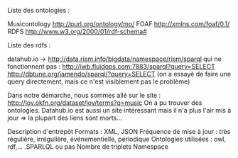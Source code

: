 Liste des ontologies :

Musicontology http://purl.org/ontology/mo/
FOAF    http://xmlns.com/foaf/0.1/
RDFS    http://www.w3.org/2000/01/rdf-schema#

Liste des rdfs :

datahub.io ->
http://data.rism.info/bigdata/namespace/rism/sparql
qui ne fonctionnent pas :
http://iwb.fluidops.com:7883/sparql?query=SELECT
http://dbtune.org/jamendo/sparql/?query=SELECT
(on a essayé de faire une query directement, mais ce n'est visiblement pas le problème)

Dans notre démarche, nous sommes allé sur le site :
http://lov.okfn.org/dataset/lov/terms?q=music
On a pu trouver des ontologies.
Datahub.io est aussi un site intéressant mais il n'a plus l'air mis à jour =>
la plupart des liens sont morts...

Description d'entrepôt
Formats : XML, JSON
Fréquence de mise à jour : très régulière, irrégulière, événementielle, périodique
Ontologies utilisées : owl, rdf,...
.SPARLQL ou pas
Nombre de triplets
Namespace
